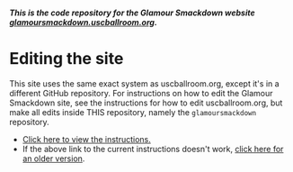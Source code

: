 ##### This is the code repository for the Glamour Smackdown website [glamoursmackdown.uscballroom.org](glamoursmackdown.uscballroom.org).

# Editing the site
This site uses the same exact system as uscballroom.org, except it's in a different GitHub repository.  For instructions on how to edit the Glamour Smackdown site, see the instructions for how to edit uscballroom.org, but make all edits inside THIS repository, namely the `glamoursmackdown` repository.
- [Click here to view the instructions.](https://github.com/uscballroom/uscballroom.github.io)
- If the above link to the current instructions doesn't work, [click here for an older version](https://github.com/uscballroom/uscballroom.github.io/tree/20e54677e48bca341fa874c2fb1230e1e0196ac4).
